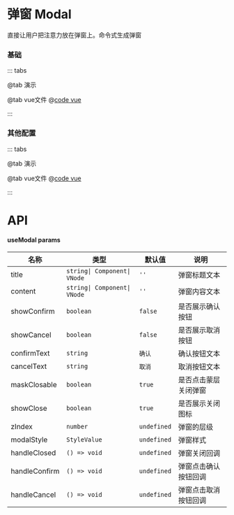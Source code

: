 # 弹窗 Modal

直接让用户把注意力放在弹窗上。命令式生成弹窗

### 基础

::: tabs

@tab 演示
<ModalDemo1></ModalDemo1>

@tab vue文件
@[code vue](ModalDemo1.vue)

:::


### 其他配置

::: tabs

@tab 演示
<ModalDemo2></ModalDemo2>

@tab vue文件
@[code vue](ModalDemo2.vue)

:::

# API
#### useModal params
| 名称           | 类型                           | 默认值         | 说明         |
|--------------|------------------------------|-------------|------------|
| title        | `string\| Component\| VNode` | `''`        | 弹窗标题文本     |
| content      | `string\| Component\| VNode` | `''`        | 弹窗内容文本     |
| showConfirm  | `boolean`                    | `false`     | 是否展示确认按钮   |
| showCancel   | `boolean`                    | `false`     | 是否展示取消按钮   |
| confirmText  | `string`                     | `确认`        | 确认按钮文本     |
| cancelText   | `string`                     | `取消`        | 取消按钮文本     |
| maskClosable | `boolean`                    | `true`      | 是否点击蒙层关闭弹窗 |
| showClose    | `boolean`                    | `true`      | 是否展示关闭图标   |
| zIndex       | `number`                     | `undefined` | 弹窗的层级      |
| modalStyle   | `StyleValue`                 | `undefined` | 弹窗样式       |
| handleClosed | `() => void`                 | `undefined` | 弹窗关闭回调     |
| handleConfirm | `() => void`                 | `undefined` | 弹窗点击确认按钮回调 |
| handleCancel | `() => void`                 | `undefined` | 弹窗点击取消按钮回调 |

